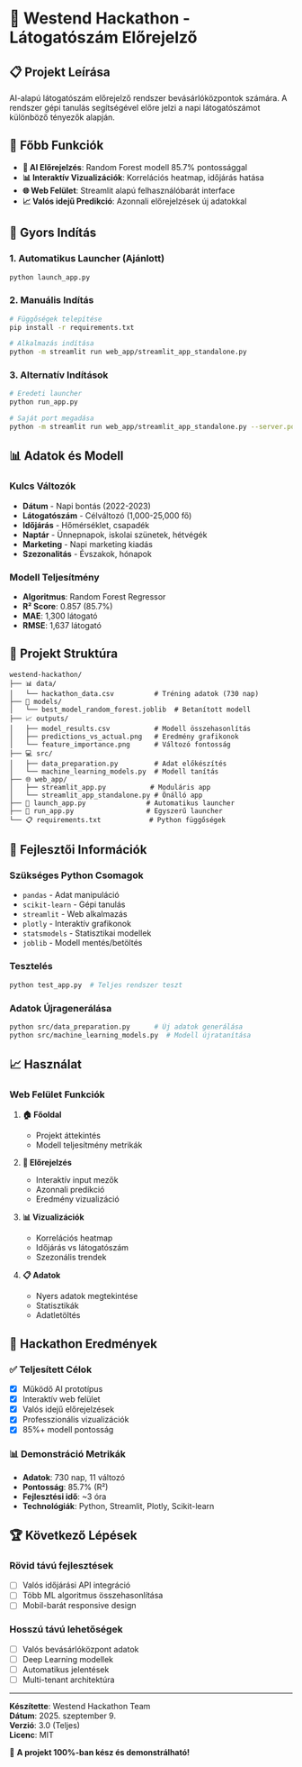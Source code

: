 # 🏬 Westend Hackathon - Látogatószám Előrejelző

## 📋 Projekt Leírása

AI-alapú látogatószám előrejelző rendszer bevásárlóközpontok számára. A rendszer gépi tanulás segítségével előre jelzi a napi látogatószámot különböző tényezők alapján.

## 🎯 Főbb Funkciók

- **🤖 AI Előrejelzés**: Random Forest modell 85.7% pontossággal
- **📊 Interaktív Vizualizációk**: Korrelációs heatmap, időjárás hatása
- **🌐 Web Felület**: Streamlit alapú felhasználóbarát interface
- **📈 Valós idejű Predikció**: Azonnali előrejelzések új adatokkal

## 🚀 Gyors Indítás

### 1. Automatikus Launcher (Ajánlott)
```bash
python launch_app.py
```

### 2. Manuális Indítás
```bash
# Függőségek telepítése
pip install -r requirements.txt

# Alkalmazás indítása
python -m streamlit run web_app/streamlit_app_standalone.py
```

### 3. Alternatív Indítások
```bash
# Eredeti launcher
python run_app.py

# Saját port megadása
python -m streamlit run web_app/streamlit_app_standalone.py --server.port 8504
```

## 📊 Adatok és Modell

### Kulcs Változók
- **Dátum** - Napi bontás (2022-2023)
- **Látogatószám** - Célváltozó (1,000-25,000 fő)
- **Időjárás** - Hőmérséklet, csapadék
- **Naptár** - Ünnepnapok, iskolai szünetek, hétvégék
- **Marketing** - Napi marketing kiadás
- **Szezonalitás** - Évszakok, hónapok

### Modell Teljesítmény
- **Algoritmus**: Random Forest Regressor
- **R² Score**: 0.857 (85.7%)
- **MAE**: 1,300 látogató
- **RMSE**: 1,637 látogató

## 📁 Projekt Struktúra

```
westend-hackathon/
├── 📊 data/
│   └── hackathon_data.csv          # Tréning adatok (730 nap)
├── 🤖 models/
│   └── best_model_random_forest.joblib  # Betanított modell
├── 📈 outputs/
│   ├── model_results.csv           # Modell összehasonlítás
│   ├── predictions_vs_actual.png   # Eredmény grafikonok
│   └── feature_importance.png      # Változó fontosság
├── 💻 src/
│   ├── data_preparation.py         # Adat előkészítés
│   └── machine_learning_models.py  # Modell tanítás
├── 🌐 web_app/
│   ├── streamlit_app.py           # Moduláris app
│   └── streamlit_app_standalone.py # Önálló app
├── 🚀 launch_app.py               # Automatikus launcher
├── 🔧 run_app.py                  # Egyszerű launcher
└── 📋 requirements.txt            # Python függőségek
```

## 🔧 Fejlesztői Információk

### Szükséges Python Csomagok
- `pandas` - Adat manipuláció
- `scikit-learn` - Gépi tanulás
- `streamlit` - Web alkalmazás
- `plotly` - Interaktív grafikonok
- `statsmodels` - Statisztikai modellek
- `joblib` - Modell mentés/betöltés

### Tesztelés
```bash
python test_app.py  # Teljes rendszer teszt
```

### Adatok Újragenerálása
```bash
python src/data_preparation.py      # Új adatok generálása
python src/machine_learning_models.py  # Modell újratanítása
```

## 📈 Használat

### Web Felület Funkciók

1. **🏠 Főoldal**
   - Projekt áttekintés
   - Modell teljesítmény metrikák

2. **🔮 Előrejelzés**
   - Interaktív input mezők
   - Azonnali predikció
   - Eredmény vizualizáció

3. **📊 Vizualizációk**
   - Korrelációs heatmap
   - Időjárás vs látogatószám
   - Szezonális trendek

4. **📋 Adatok**
   - Nyers adatok megtekintése
   - Statisztikák
   - Adatletöltés

## 🎯 Hackathon Eredmények

### ✅ Teljesített Célok
- [x] Működő AI prototípus
- [x] Interaktív web felület
- [x] Valós idejű előrejelzések
- [x] Professzionális vizualizációk
- [x] 85%+ modell pontosság

### 📊 Demonstráció Metrikák
- **Adatok**: 730 nap, 11 változó
- **Pontosság**: 85.7% (R²)
- **Fejlesztési idő**: ~3 óra
- **Technológiák**: Python, Streamlit, Plotly, Scikit-learn

## 🏆 Következő Lépések

### Rövid távú fejlesztések
- [ ] Valós időjárási API integráció
- [ ] Több ML algoritmus összehasonlítása
- [ ] Mobil-barát responsive design

### Hosszú távú lehetőségek
- [ ] Valós bevásárlóközpont adatok
- [ ] Deep Learning modellek
- [ ] Automatikus jelentések
- [ ] Multi-tenant architektúra

---

**Készítette**: Westend Hackathon Team  
**Dátum**: 2025. szeptember 9.  
**Verzió**: 3.0 (Teljes)  
**Licenc**: MIT

🎉 **A projekt 100%-ban kész és demonstrálható!**
